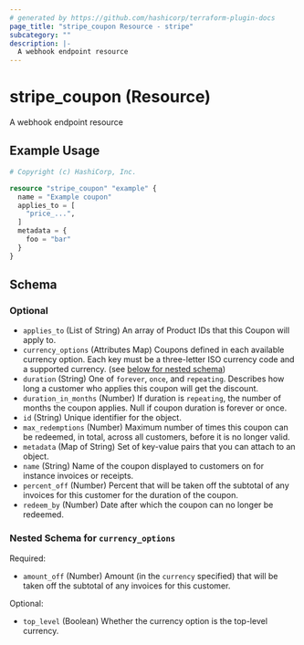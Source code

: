 ```yaml
---
# generated by https://github.com/hashicorp/terraform-plugin-docs
page_title: "stripe_coupon Resource - stripe"
subcategory: ""
description: |-
  A webhook endpoint resource
---
```


# stripe_coupon (Resource)

A webhook endpoint resource

## Example Usage

```terraform
# Copyright (c) HashiCorp, Inc.

resource "stripe_coupon" "example" {
  name = "Example coupon"
  applies_to = [
    "price_...",
  ]
  metadata = {
    foo = "bar"
  }
}
```

<!-- schema generated by tfplugindocs -->
## Schema

### Optional

- `applies_to` (List of String) An array of Product IDs that this Coupon will apply to.
- `currency_options` (Attributes Map) Coupons defined in each available currency option. Each key must be a three-letter ISO currency code and a supported currency. (see [below for nested schema](#nestedatt--currency_options))
- `duration` (String) One of `forever`, `once`, and `repeating`. Describes how long a customer who applies this coupon will get the discount.
- `duration_in_months` (Number) If duration is `repeating`, the number of months the coupon applies. Null if coupon duration is forever or once.
- `id` (String) Unique identifier for the object.
- `max_redemptions` (Number) Maximum number of times this coupon can be redeemed, in total, across all customers, before it is no longer valid.
- `metadata` (Map of String) Set of key-value pairs that you can attach to an object.
- `name` (String) Name of the coupon displayed to customers on for instance invoices or receipts.
- `percent_off` (Number) Percent that will be taken off the subtotal of any invoices for this customer for the duration of the coupon.
- `redeem_by` (Number) Date after which the coupon can no longer be redeemed.

<a id="nestedatt--currency_options"></a>
### Nested Schema for `currency_options`

Required:

- `amount_off` (Number) Amount (in the `currency` specified) that will be taken off the subtotal of any invoices for this customer.

Optional:

- `top_level` (Boolean) Whether the currency option is the top-level currency.
